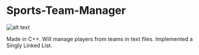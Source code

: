 # Sports-Team-Manager
![alt text](https://github.com/InsaneBepis/Sports-Team-Manager/blob/master/teamManagerCapture.PNG)

Made in C++. Will manage players from teams in text files. Implemented a Singly Linked List.
